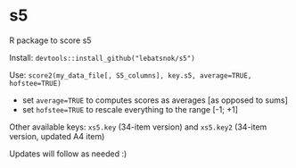 # s5

R package to score s5

Install: `devtools::install_github("lebatsnok/s5")`

Use:  `score2(my_data_file[, S5_columns], key.s5, average=TRUE, hofstee=TRUE)`
* set `average=TRUE` to  computes scores as averages [as opposed to sums]
* set `hofstee=TRUE`  to rescale everything to the range [-1; +1]

Other available keys: `xs5.key` (34-item version) and `xs5.key2` (34-item version, updated A4 item)

Updates will follow as needed :)
